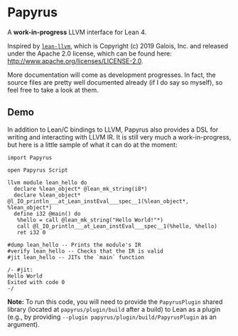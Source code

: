 # Papyrus

A **work-in-progress** LLVM interface for Lean 4.

Inspired by [`lean-llvm`](https://github.com/GaloisInc/lean-llvm), which is Copyright (c) 2019 Galois, Inc. and released under the Apache 2.0 license, which can be found here: http://www.apache.org/licenses/LICENSE-2.0.

More documentation will come as development progresses. In fact, the source files are pretty well documented already (if I do say so myself), so feel free to take a look at them.

## Demo

In addition to Lean/C bindings to LLVM, Papyrus also provides a DSL for writing and interacting with LLVM IR. It is still very much a work-in-progress, but here is a little sample of what it can do at the moment:

```lean
import Papyrus

open Papyrus Script

llvm module lean_hello do
  declare %lean_object* @lean_mk_string(i8*)
  declare %lean_object* @l_IO_println___at_Lean_instEval___spec__1(%lean_object*, %lean_object*)
  define i32 @main() do
   %hello = call @lean_mk_string("Hello World!"*)
   call @l_IO_println___at_Lean_instEval___spec__1(%hello, %hello)
   ret i32 0

#dump lean_hello -- Prints the module's IR
#verify lean_hello -- Checks that the IR is valid
#jit lean_hello -- JITs the `main` function

/- #jit:
Hello World
Exited with code 0
-/
```

**Note:** To run this code, you will need to provide the `PapyrusPlugin` shared library (located at `papyrus/plugin/build` after a build) to Lean as a plugin (e.g., by providing `--plugin papyrus/plugin/build/PapyrusPlugin` as an argument).
